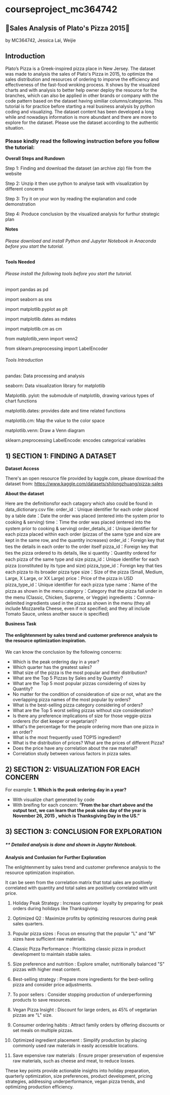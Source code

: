# courseproject_mc364742
## 🍕Sales Analysis of Plato's Pizza 2015🍕

by MC364742, Jessica Lai, Weijie

## Introduction

Plato’s Pizza is a Greek-inspired pizza place in New Jersey.
The dataset was made to analysis the sales of Plato's Pizza in 2015, to optimize the sales distribution and resources of ordering to imporve the efficiency and effectiveness of the fast-food wroking process.
It shows by the visualized charts and with analysis to better help owner deploy the resource for the branches, which can also be applied in other brands or company with the code pattern based on the dataset having similiar columns/categories.
This tutorial is for practice before starting a real business analysis by python coding and visualizing. The dataset content has been developed a long while and nowadays information is more abundant and there are more to explore for the dataset. Please use the dataset according to the authentic situation.

### Please kindly read the following instruction before you follow the tutorial:


**Overall Steps and Rundown** 

Step 1: Finding and download the dataset (an archive zip) file from the website

Step 2: Unzip it then use python to analyse task with visualization by different concerns

Step 3: Try it on your won by reading the explanation and code demonstration

Step 4: Produce conclusion by the visualized analysis for furthur strategic plan


**Notes** 
###### Please download and install Python and Jupyter Notebook in Anaconda before you start the tutorial.


**Tools Needed** 
###### Please install the following tools before you start the tutorial.
import pandas as pd

import seaborn as sns

import matplotlib.pyplot as plt

import matplotlib.dates as mdates

import matplotlib.cm as cm

from matplotlib_venn import venn2

from sklearn.preprocessing import LabelEncoder


###### Tools Introduction

pandas: Data processing and analysis

seaborn: Data visualization library for matplotlib

Matplotlib. pylot: the submodule of matplotlib, drawing various types of chart functions

matplotlib.dates: provides date and time related functions

matplotlib.cm: Map the value to the color space

matplotlib.venn: Draw a Venn diagram

sklearn.preprocessing LabelEncode: encodes categorical variables


## 1) SECTION 1: FINDING A DATASET


**Dataset Access**

There's an open resource file provided by kaggle.com, please download the dataset from:
https://www.kaggle.com/datasets/shilongzhuang/pizza-sales


**About the dataset**

Here are the definitionsfor each catagory which also could be found in data_dictionary.csv file:
order_id：Unique identifier for each order placed by a table
date：Date the order was placed (entered into the system prior to cooking & serving)
time：Time the order was placed (entered into the system prior to cooking & serving)
order_details_id：Unique identifier for each pizza placed within each order (pizzas of the same type and size are kept in the same row, and the quantity increases)
order_id：Foreign key that ties the details in each order to the order itself
pizza_id：Foreign key that ties the pizza ordered to its details, like si
quantity：Quantity ordered for each pizza of the same type and size
pizza_id：Unique identifier for each pizza (constituted by its type and size)
pizza_type_id：Foreign key that ties each pizza to its broader pizza type
size：Size of the pizza (Small, Medium, Large, X Large, or XX Large)
price：Price of the pizza in USD
pizza_type_id：Unique identifier for each pizza type
name：Name of the pizza as shown in the menu
category：Category that the pizza fall under in the menu (Classic, Chicken, Supreme, or Veggie)
ingredients：Comma-delimited ingredients used in the pizza as shown in the menu (they all include Mozzarella Cheese, even if not specified; and they all include Tomato Sauce, unless another sauce is specified)


**Business Task**

#### The enlightenment by sales trend and customer preference analysis to the resource optimization inspiration.

We can know the conclusion by the following concerns:
- Which is the peak ordering day in a year?
- Which quarter has the greatest sales?
- What size of the pizza is the most popular and their distribution?
- What are the Top 5 Pizzas by Sales and by Quantity?
- What are the Top 5 most popular pizzas considering of sizes by Quantity?
- No matter for the condition of consideration of size or not, what are the overlapping pizza names of the most popular by orders?
- What is the best-selling pizza category considering of orders?
- What are the Top 5 worst selling pizzas without size consideration?
- Is there any preference implications of size for those veggie-pizza orderers (for diet keeper or vegetarian)?
- What's the percentage for the people ordering more than one pizza in an order?
- What is the most frequently used TOP15 ingredient?
- What is the distribution of prices? What are the prices of different Pizza?
- Does the price have any correlation about the raw material?
- Correlation study between various factors in pizza sales.


## 2) SECTION 2: VISUALIZATION FOR EACH CONCERN


For example:
**1. Which is the peak ordering day in a year?** 
- With visualize chart generated by code
- With breifing for each concern:
**“From the bar chart above and the output text, we can learn that the peak sales day of the year is November 26, 2015 , which is Thanksgiving Day in the US.”**


## 3) SECTION 3: CONCLUSION FOR EXPLORATION


##### ** Detailed analysis is done and shown in Jupyter Notebook. 

**Analysis and Conlusion for Further Exploration**

The enlightenment by sales trend and customer preference analysis to the resource optimization inspiration.

It can be seen from the correlation matrix that total sales are positively correlated with quantity and total sales are positively correlated with unit price.

1. Holiday Peak Strategy :
Increase customer loyalty by preparing for peak orders during holidays like Thanksgiving.

2. Optimized Q2 :
Maximize profits by optimizing resources during peak sales quarters.

3. Popular pizza sizes :
Focus on ensuring that the popular "L" and "M" sizes have sufficient raw materials.

4. Classic Pizza Performance :
Prioritizing classic pizza in product development to maintain stable sales.

5. Size preference and nutrition :
Explore smaller, nutritionally balanced "S" pizzas with higher meat content.

6. Best-selling strategy :
Prepare more ingredients for the best-selling pizza and consider price adjustments.

7. To poor sellers :
Consider stopping production of underperforming products to save resources.

8. Vegan Pizza Insight :
Discount for large orders, as 45% of vegetarian pizzas are "L" size.

9. Consumer ordering habits :
Attract family orders by offering discounts or set meals on multiple pizzas.

10. Optimized ingredient placement :
Simplify production by placing commonly used raw materials in easily accessible locations.

11. Save expensive raw materials :
Ensure proper preservation of expensive raw materials, such as cheese and meat, to reduce losses.

These key points provide actionable insights into holiday preparation, quarterly optimization, size preferences, product development, pricing strategies, addressing underperformance, vegan pizza trends, and optimizing production efficiency.
